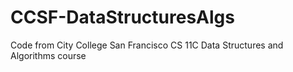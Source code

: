 # CCSF-DataStructuresAlgs
Code from City College San Francisco CS 11C Data Structures and Algorithms course
